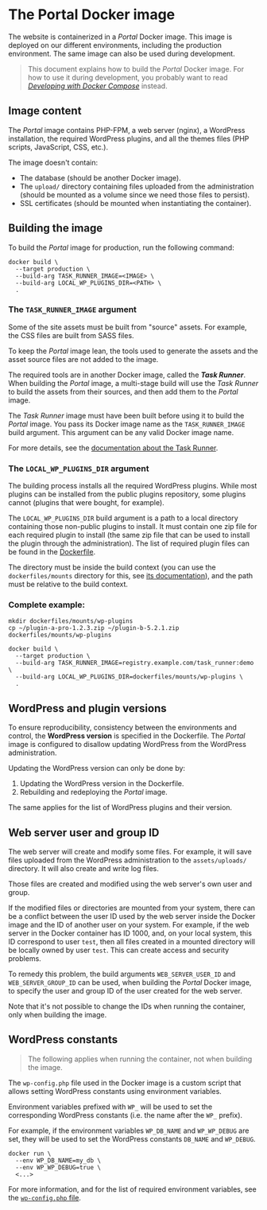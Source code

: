 # The Portal Docker image

The website is containerized in a _Portal_ Docker image. This image is
deployed on our different environments, including the production environment.
The same image can also be used during development.

> This document explains how to build the _Portal_ Docker image. For how to use
> it during development, you probably want to read
> [_Developing with Docker Compose_](./developing-with-docker-compose.md)
> instead.

## Image content

The _Portal_ image contains PHP-FPM, a web server (nginx), a WordPress
installation, the required WordPress plugins, and all the themes files (PHP
scripts, JavaScript, CSS, etc.).

The image doesn't contain:
* The database (should be another Docker image).
* The `upload/` directory containing files uploaded from the administration
  (should be mounted as a volume since we need those files to persist).
* SSL certificates (should be mounted when instantiating the container).

## Building the image

To build the _Portal_ image for production, run the following command:

```shell
docker build \
  --target production \
  --build-arg TASK_RUNNER_IMAGE=<IMAGE> \
  --build-arg LOCAL_WP_PLUGINS_DIR=<PATH> \
  .
```

### The `TASK_RUNNER_IMAGE` argument

Some of the site assets must be built from "source" assets. For example, the CSS
files are built from SASS files.

To keep the _Portal_ image lean, the tools used to generate the assets and 
the asset source files are not added to the image.

The required tools are in another Docker image, called the _**Task Runner**_.
When building the _Portal_ image, a multi-stage build will use the _Task 
Runner_ to build the assets from their sources, and then add them to the 
_Portal_ image.

The _Task Runner_ image must have been built before using it to build the 
_Portal_ image. You pass its Docker image name as the `TASK_RUNNER_IMAGE` build
argument. This argument can be any valid Docker image name.

For more details, see the [documentation about the Task Runner](./task-runner.md).

### The `LOCAL_WP_PLUGINS_DIR` argument

The building process installs all the required WordPress plugins. While most 
plugins can be installed from the public plugins repository, some plugins 
cannot (plugins that were bought, for example).

The `LOCAL_WP_PLUGINS_DIR` build argument is a path to a local directory 
containing those non-public plugins to install. It must contain one zip file 
for each required plugin to install (the same zip file that can be used to 
install the plugin through the administration). The list of required plugin 
files can be found in the [Dockerfile](../Dockerfile).

The directory must be inside the build context (you can use the `dockerfiles/mounts`
directory for this, see [its documentation](../dockerfiles/mounts)), and the
path must be relative to the build context.

### Complete example:

```shell
mkdir dockerfiles/mounts/wp-plugins
cp ~/plugin-a-pro-1.2.3.zip ~/plugin-b-5.2.1.zip dockerfiles/mounts/wp-plugins

docker build \
  --target production \
  --build-arg TASK_RUNNER_IMAGE=registry.example.com/task_runner:demo \
  --build-arg LOCAL_WP_PLUGINS_DIR=dockerfiles/mounts/wp-plugins \
  .
```

## WordPress and plugin versions

To ensure reproducibility, consistency between the environments and control, 
the **WordPress version** is specified in the Dockerfile. The _Portal_ image 
is configured to disallow updating WordPress from the WordPress administration.

Updating the WordPress version can only be done by:

1. Updating the WordPress version in the Dockerfile.
2. Rebuilding and redeploying the _Portal_ image.

The same applies for the list of WordPress plugins and their version.

## Web server user and group ID

The web server will create and modify some files. For example, it will save 
files uploaded from the WordPress administration to the `assets/uploads/` 
directory. It will also create and write log files.

Those files are created and modified using the web server's own user and group.

If the modified files or directories are mounted from your system, there can be
a conflict between the user ID used by the web server inside the Docker image
and the ID of another user on your system. For example, if the web server in 
the Docker container has ID 1000, and, on your local system, this ID 
correspond to user `test`, then all files created in a mounted directory 
will be locally owned by user `test`. This can create access and security
problems.

To remedy this problem, the build arguments `WEB_SERVER_USER_ID` and
`WEB_SERVER_GROUP_ID` can be used, when building the _Portal_ Docker 
image, to specify the user and group ID of the user created for the web server.

Note that it's not possible to change the IDs when running the container, only
when building the image.

## WordPress constants

> The following applies when running the container, not when building the image.

The `wp-config.php` file used in the Docker image is a custom script that allows
setting WordPress constants using environment variables.

Environment variables prefixed with `WP_` will be used to set the 
corresponding WordPress constants (i.e. the name after the `WP_` prefix).

For example, if the environment variables `WP_DB_NAME` and `WP_WP_DEBUG` are
set, they will be used to set the WordPress constants `DB_NAME` and `WP_DEBUG`.

```shell
docker run \
  --env WP_DB_NAME=my_db \
  --env WP_WP_DEBUG=true \
  <...>
```

For more information, and for the list of required environment variables, see
the [`wp-config.php` file](../dockerfiles/build/www/configs/wordpress/wp-config.php).
